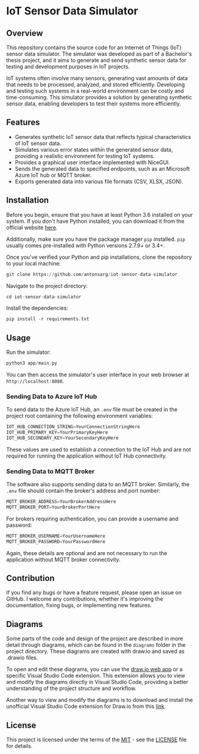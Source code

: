 # IoT Sensor Data Simulator

## Overview
This repository contains the source code for an Internet of Things (IoT) sensor data simulator. The simulator was developed as part of a Bachelor's thesis project, and it aims to generate and send synthetic sensor data for testing and development purposes in IoT projects.

IoT systems often involve many sensors, generating vast amounts of data that needs to be processed, analyzed, and stored efficiently. Developing and testing such systems in a real-world environment can be costly and time-consuming. This simulator provides a solution by generating synthetic sensor data, enabling developers to test their systems more efficiently.

## Features
- Generates synthetic IoT sensor data that reflects typical characteristics of IoT sensor data.
- Simulates various error states within the generated sensor data, providing a realistic environment for testing IoT systems.
- Provides a graphical user interface implemented with NiceGUI.
- Sends the generated data to specified endpoints, such as an Microsoft Azure IoT hub or MQTT broker.
- Exports generated data into various file formats (CSV, XLSX, JSON).

## Installation

Before you begin, ensure that you have at least Python 3.6 installed on your system. If you don't have Python installed, you can download it from the official website [here](https://www.python.org/downloads/). 

Additionally, make sure you have the package manager `pip` installed. `pip` usually comes pre-installed with Python versions 2.7.9+ or 3.4+.

Once you've verified your Python and pip installations, clone the repository to your local machine:

```python
git clone https://github.com/antonsarg/iot-sensor-data-simulator
```

Navigate to the project directory:

```python
cd iot-sensor-data-simulator
```

Install the dependencies:

```python
pip install -r requirements.txt
```

## Usage

Run the simulator:

```python
python3 app/main.py
```

You can then access the simulator's user interface in your web browser at `http://localhost:8080`.

### Sending Data to Azure IoT Hub

To send data to the Azure IoT Hub, an `.env` file must be created in the project root containing the following environment variables:

```python
IOT_HUB_CONNECTION_STRING=YourConnectionStringHere
IOT_HUB_PRIMARY_KEY=YourPrimaryKeyHere
IOT_HUB_SECONDARY_KEY=YourSecondaryKeyHere
```

These values are used to establish a connection to the IoT Hub and are not required for running the application without IoT Hub connectivity.

### Sending Data to MQTT Broker

The software also supports sending data to an MQTT broker. Similarly, the `.env` file should contain the broker's address and port number:

```python
MQTT_BROKER_ADDRESS=YourBrokerAddressHere
MQTT_BROKER_PORT=YourBrokerPortHere
```

For brokers requiring authentication, you can provide a username and password:

```python
MQTT_BROKER_USERNAME=YourUsernameHere
MQTT_BROKER_PASSWORD=YourPasswordHere
```

Again, these details are optional and are not necessary to run the application without MQTT broker connectivity.

## Contribution

If you find any bugs or have a feature request, please open an issue on GitHub. I welcome any contributions, whether it's improving the documentation, fixing bugs, or implementing new features. 

## Diagrams

Some parts of the code and design of the project are described in more detail through diagrams, which can be found in the `diagrams` folder in the project directory. These diagrams are created with draw.io and saved as .drawio files.

To open and edit these diagrams, you can use the [draw.io web app](https://app.diagrams.net/) or a specific Visual Studio Code extension. This extension allows you to view and modify the diagrams directly in Visual Studio Code, providing a better understanding of the project structure and workflow.

Another way to view and modify the diagrams is to download and install the unofficial Visual Studio Code extension for Draw.io from this [link](https://marketplace.visualstudio.com/items?itemName=hediet.vscode-drawio).

## License

This project is licensed under the terms of the [MIT](https://choosealicense.com/licenses/mit/) - see the [LICENSE](LICENSE.txt) file for details.

